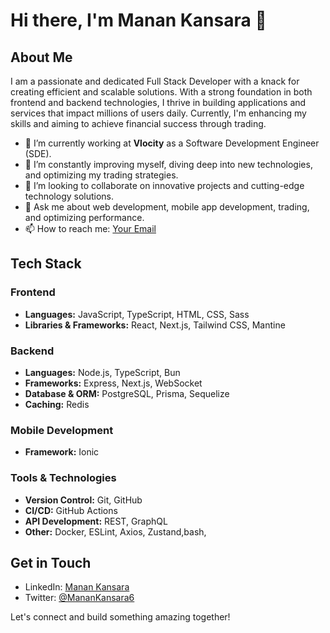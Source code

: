 # Hi there, I'm Manan Kansara 👋

## About Me

I am a passionate and dedicated Full Stack Developer with a knack for creating efficient and scalable solutions. With a strong foundation in both frontend and backend technologies, I thrive in building applications and services that impact millions of users daily. Currently, I'm enhancing my skills and aiming to achieve financial success through trading.

- 🔭 I’m currently working at **Vlocity** as a Software Development Engineer (SDE).
- 🌱 I’m constantly improving myself, diving deep into new technologies, and optimizing my trading strategies.
- 👯 I’m looking to collaborate on innovative projects and cutting-edge technology solutions.
- 💬 Ask me about web development, mobile app development, trading, and optimizing performance.
- 📫 How to reach me: [Your Email](mailto:memanankansara@gmail.com)

## Tech Stack

### Frontend
- **Languages:** JavaScript, TypeScript, HTML, CSS, Sass
- **Libraries & Frameworks:** React, Next.js, Tailwind CSS, Mantine

### Backend
- **Languages:** Node.js, TypeScript, Bun
- **Frameworks:** Express, Next.js, WebSocket
- **Database & ORM:** PostgreSQL, Prisma, Sequelize
- **Caching:** Redis

### Mobile Development
- **Framework:** Ionic

### Tools & Technologies
- **Version Control:** Git, GitHub
- **CI/CD:** GitHub Actions
- **API Development:** REST, GraphQL
- **Other:** Docker, ESLint, Axios, Zustand,bash,


## Get in Touch

- LinkedIn: [Manan Kansara](https://www.linkedin.com/in/manan-kansara-827654279/)
- Twitter: [@MananKansara6](https://x.com/MananKansara6)


Let's connect and build something amazing together!
